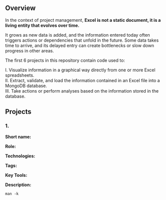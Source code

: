 ## Overview
In the context of project management, <b>Excel is not a static document, it is a living entity that evolves over time.</p></b>

It grows as new data is added, and the information entered today often triggers actions or dependencies that unfold in the future. Some data takes time to arrive, and its delayed entry can create bottlenecks or slow down progress in other areas.</p>

The first 6 projects in this repository contain code used to:</p>
I.   Visualize information in a graphical way directly from one or more Excel spreadsheets.<br>
II.  Extract, validate, and load the information contained in an Excel file into a MongoDB database.<br>
III. Take actions or perform analyses based on the information stored in the database.<br>

## Projects

### 1. 

<b>Short name:</b>  </p>
<b>Role:</b>  </p>
<b>Technologies:</b>  </p>
<b>Tags:</b>  </p>
<b>Key Tools:</b>  </p>
<b>Description:</b> 

```
man -k
``` 

